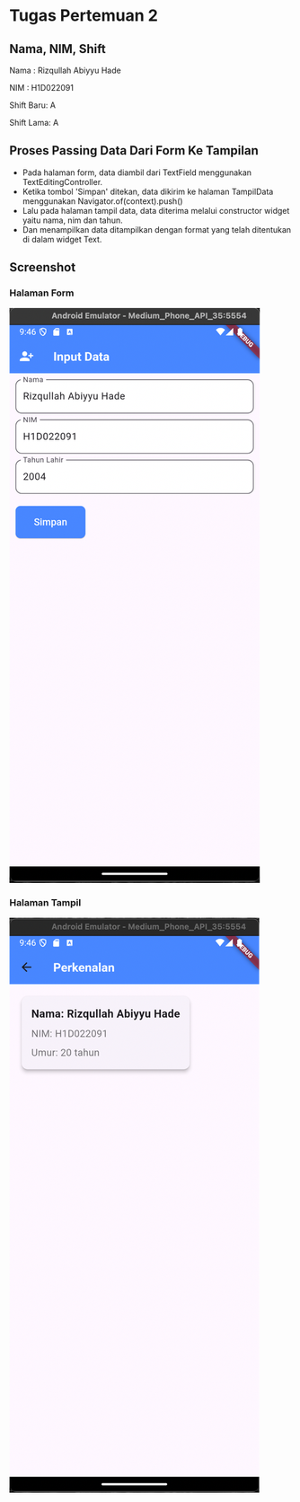 # Tugas Pertemuan 2

## Nama, NIM, Shift
Nama : Rizqullah Abiyyu Hade

NIM : H1D022091

Shift Baru: A

Shift Lama: A

## Proses Passing Data Dari Form Ke Tampilan
- Pada halaman form, data diambil dari TextField menggunakan TextEditingController.
- Ketika tombol 'Simpan' ditekan, data dikirim ke halaman TampilData menggunakan Navigator.of(context).push()
- Lalu pada halaman tampil data, data diterima melalui constructor widget yaitu nama, nim dan tahun.
- Dan menampilkan data ditampilkan dengan format yang telah ditentukan di dalam widget Text.

## Screenshot 
### Halaman Form
![Lampiran Form](form.png)

### Halaman Tampil
![Lampiran Hasil](hasil.png)
